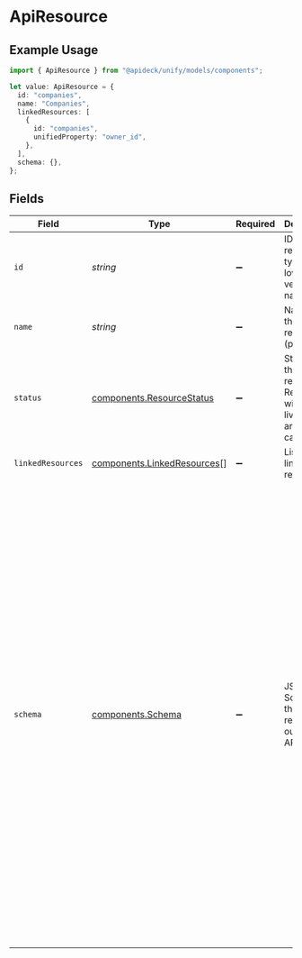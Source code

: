 # ApiResource

## Example Usage

```typescript
import { ApiResource } from "@apideck/unify/models/components";

let value: ApiResource = {
  id: "companies",
  name: "Companies",
  linkedResources: [
    {
      id: "companies",
      unifiedProperty: "owner_id",
    },
  ],
  schema: {},
};
```

## Fields

| Field                                                                                                                                                                                                                                                                                                                                                                                                                                                                                  | Type                                                                                                                                                                                                                                                                                                                                                                                                                                                                                   | Required                                                                                                                                                                                                                                                                                                                                                                                                                                                                               | Description                                                                                                                                                                                                                                                                                                                                                                                                                                                                            | Example                                                                                                                                                                                                                                                                                                                                                                                                                                                                                |
| -------------------------------------------------------------------------------------------------------------------------------------------------------------------------------------------------------------------------------------------------------------------------------------------------------------------------------------------------------------------------------------------------------------------------------------------------------------------------------------- | -------------------------------------------------------------------------------------------------------------------------------------------------------------------------------------------------------------------------------------------------------------------------------------------------------------------------------------------------------------------------------------------------------------------------------------------------------------------------------------- | -------------------------------------------------------------------------------------------------------------------------------------------------------------------------------------------------------------------------------------------------------------------------------------------------------------------------------------------------------------------------------------------------------------------------------------------------------------------------------------- | -------------------------------------------------------------------------------------------------------------------------------------------------------------------------------------------------------------------------------------------------------------------------------------------------------------------------------------------------------------------------------------------------------------------------------------------------------------------------------------- | -------------------------------------------------------------------------------------------------------------------------------------------------------------------------------------------------------------------------------------------------------------------------------------------------------------------------------------------------------------------------------------------------------------------------------------------------------------------------------------- |
| `id`                                                                                                                                                                                                                                                                                                                                                                                                                                                                                   | *string*                                                                                                                                                                                                                                                                                                                                                                                                                                                                               | :heavy_minus_sign:                                                                                                                                                                                                                                                                                                                                                                                                                                                                     | ID of the resource, typically a lowercased version of name.                                                                                                                                                                                                                                                                                                                                                                                                                            | companies                                                                                                                                                                                                                                                                                                                                                                                                                                                                              |
| `name`                                                                                                                                                                                                                                                                                                                                                                                                                                                                                 | *string*                                                                                                                                                                                                                                                                                                                                                                                                                                                                               | :heavy_minus_sign:                                                                                                                                                                                                                                                                                                                                                                                                                                                                     | Name of the resource (plural)                                                                                                                                                                                                                                                                                                                                                                                                                                                          | Companies                                                                                                                                                                                                                                                                                                                                                                                                                                                                              |
| `status`                                                                                                                                                                                                                                                                                                                                                                                                                                                                               | [components.ResourceStatus](../../models/components/resourcestatus.md)                                                                                                                                                                                                                                                                                                                                                                                                                 | :heavy_minus_sign:                                                                                                                                                                                                                                                                                                                                                                                                                                                                     | Status of the resource. Resources with status live or beta are callable.                                                                                                                                                                                                                                                                                                                                                                                                               |                                                                                                                                                                                                                                                                                                                                                                                                                                                                                        |
| `linkedResources`                                                                                                                                                                                                                                                                                                                                                                                                                                                                      | [components.LinkedResources](../../models/components/linkedresources.md)[]                                                                                                                                                                                                                                                                                                                                                                                                             | :heavy_minus_sign:                                                                                                                                                                                                                                                                                                                                                                                                                                                                     | List of linked resources.                                                                                                                                                                                                                                                                                                                                                                                                                                                              |                                                                                                                                                                                                                                                                                                                                                                                                                                                                                        |
| `schema`                                                                                                                                                                                                                                                                                                                                                                                                                                                                               | [components.Schema](../../models/components/schema.md)                                                                                                                                                                                                                                                                                                                                                                                                                                 | :heavy_minus_sign:                                                                                                                                                                                                                                                                                                                                                                                                                                                                     | JSON Schema of the resource in our Unified API                                                                                                                                                                                                                                                                                                                                                                                                                                         | {<br/>"required": [<br/>"name",<br/>"company_name"<br/>],<br/>"x-pii": [<br/>"name",<br/>"email",<br/>"first_name",<br/>"last_name"<br/>],<br/>"additionalProperties": false,<br/>"properties": {<br/>"id": {<br/>"type": "string",<br/>"example": "12345",<br/>"readOnly": true<br/>},<br/>"name": {<br/>"type": "string",<br/>"example": "Elon Musk",<br/>"minLength": 1<br/>},<br/>"updated_at": {<br/>"type": "string",<br/>"example": "2020-09-30T07:43:32.000Z",<br/>"readOnly": true<br/>},<br/>"created_at": {<br/>"type": "string",<br/>"example": "2020-09-30T07:43:32.000Z",<br/>"readOnly": true<br/>}<br/>}<br/>} |